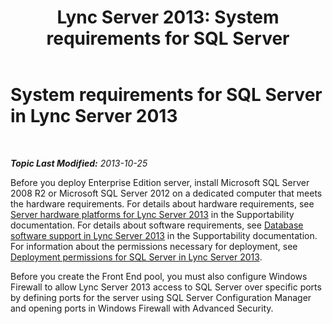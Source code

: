 ﻿---
title: 'Lync Server 2013: System requirements for SQL Server'
TOCTitle: System requirements for SQL Server
ms:assetid: 9c235085-cbfa-4e9e-9cec-3f5749039a6b
ms:mtpsurl: https://technet.microsoft.com/en-us/library/JJ205112(v=OCS.15)
ms:contentKeyID: 48184904
ms.date: 07/23/2014
mtps_version: v=OCS.15
---

<div data-xmlns="http://www.w3.org/1999/xhtml">

<div class="topic" data-xmlns="http://www.w3.org/1999/xhtml" data-msxsl="urn:schemas-microsoft-com:xslt" data-cs="http://msdn.microsoft.com/en-us/">

<div data-asp="http://msdn2.microsoft.com/asp">

# System requirements for SQL Server in Lync Server 2013

</div>

<div id="mainSection">

<div id="mainBody">

<span> </span>

_**Topic Last Modified:** 2013-10-25_

Before you deploy Enterprise Edition server, install Microsoft SQL Server 2008 R2 or Microsoft SQL Server 2012 on a dedicated computer that meets the hardware requirements. For details about hardware requirements, see [Server hardware platforms for Lync Server 2013](lync-server-2013-server-hardware-platforms.md) in the Supportability documentation. For details about software requirements, see [Database software support in Lync Server 2013](lync-server-2013-database-software-support.md) in the Supportability documentation. For information about the permissions necessary for deployment, see [Deployment permissions for SQL Server in Lync Server 2013](lync-server-2013-deployment-permissions-for-sql-server.md).

Before you create the Front End pool, you must also configure Windows Firewall to allow Lync Server 2013 access to SQL Server over specific ports by defining ports for the server using SQL Server Configuration Manager and opening ports in Windows Firewall with Advanced Security.

</div>

<span> </span>

</div>

</div>

</div>

